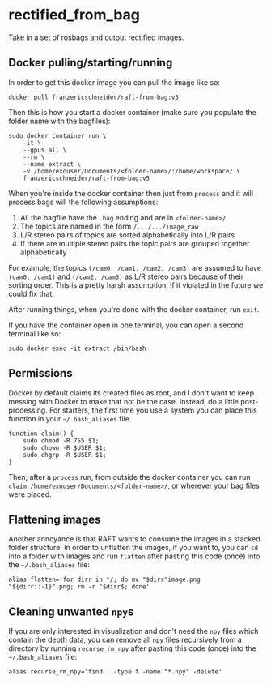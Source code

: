 # rectified_from_bag
Take in a set of rosbags and output rectified images.

## Docker pulling/starting/running

In order to get this docker image you can pull the image like so:
```
docker pull franzericschneider/raft-from-bag:v5
```

Then this is how you start a docker container (make sure you populate the folder name with the bagfiles):
```
sudo docker container run \
    -it \
    --gpus all \
    --rm \
    --name extract \
    -v /home/exouser/Documents/<folder-name>/:/home/workspace/ \
    franzericschneider/raft-from-bag:v5
```

When you're inside the docker container then just from `process` and it will process bags will the following assumptions:
1. All the bagfile have the `.bag` ending and are in `<folder-name>/`
2. The topics are named in the form `/.../.../image_raw`
3. L/R stereo pairs of topics are sorted alphabetically into L/R pairs
4. If there are multiple stereo pairs the topic pairs are grouped together alphabetically

For example, the topics `(/cam0, /cam1, /cam2, /cam3)` are assumed to have `(cam0, /cam1)` and `(/cam2, /cam3)` as L/R stereo pairs because of their sorting order. This is a pretty harsh assumption, if it violated in the future we could fix that.

After running things, when you're done with the docker container, run `exit`.

If you have the container open in one terminal, you can open a second terminal like so:
```
sudo docker exec -it extract /bin/bash
```

## Permissions

Docker by default claims its created files as root, and I don't want to keep messing with Docker to make that not be the case. Instead, do a little post-processing. For starters, the first time you use a system you can place this function in your `~/.bash_aliases` file.

```
function claim() {
    sudo chmod -R 755 $1;
    sudo chown -R $USER $1;
    sudo chgrp -R $USER $1;
}
```

Then, after a `process` run, from outside the docker container you can run `claim /home/exouser/Documents/<folder-name>/`, or wherever your bag files were placed.

## Flattening images

Another annoyance is that RAFT wants to consume the images in a stacked folder structure. In order to unflatten the images, if you want to, you can `cd` into a folder with images and run `flatten` after pasting this code (once) into the `~/.bash_aliases` file:

```
alias flatten='for dirr in */; do mv "$dirr"image.png "${dirr::-1}".png; rm -r "$dirr$; done'
```

## Cleaning unwanted `npy`s

If you are only interested in visualization and don't need the `npy` files which contain the depth data, you can remove all `npy` files recursively from a directory by running `recurse_rm_npy` after pasting this code (once) into the `~/.bash_aliases` file:

```
alias recurse_rm_npy='find . -type f -name "*.npy" -delete'
```

